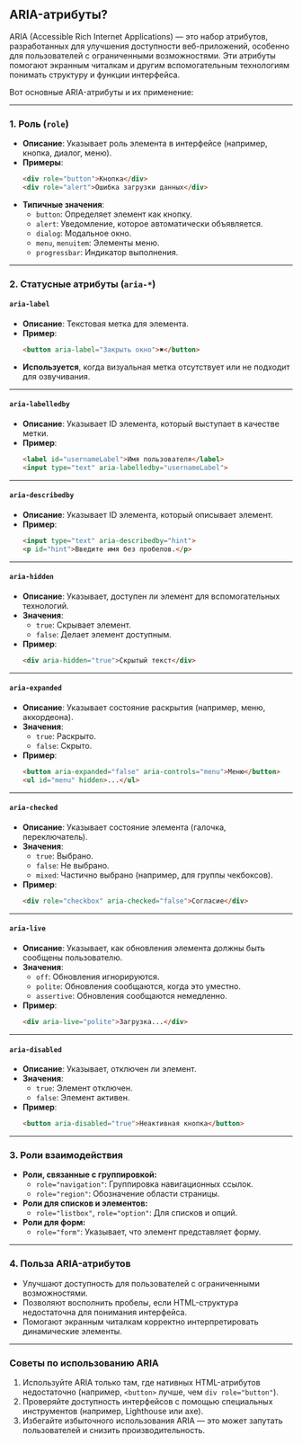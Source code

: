 ## ARIA-атрибуты?

ARIA (Accessible Rich Internet Applications) — это набор атрибутов, разработанных для улучшения доступности веб-приложений, особенно для пользователей с ограниченными возможностями. Эти атрибуты помогают экранным читалкам и другим вспомогательным технологиям понимать структуру и функции интерфейса. 

Вот основные ARIA-атрибуты и их применение:

---

### **1. Роль (`role`)**
   - **Описание**: Указывает роль элемента в интерфейсе (например, кнопка, диалог, меню).
   - **Примеры**:
     ```html
     <div role="button">Кнопка</div>
     <div role="alert">Ошибка загрузки данных</div>
     ```
   - **Типичные значения**:
     - `button`: Определяет элемент как кнопку.
     - `alert`: Уведомление, которое автоматически объявляется.
     - `dialog`: Модальное окно.
     - `menu`, `menuitem`: Элементы меню.
     - `progressbar`: Индикатор выполнения.

---

### **2. Статусные атрибуты (`aria-*`)**

#### **`aria-label`**
   - **Описание**: Текстовая метка для элемента.
   - **Пример**:
     ```html
     <button aria-label="Закрыть окно">✖</button>
     ```
   - **Используется**, когда визуальная метка отсутствует или не подходит для озвучивания.

---

#### **`aria-labelledby`**
   - **Описание**: Указывает ID элемента, который выступает в качестве метки.
   - **Пример**:
     ```html
     <label id="usernameLabel">Имя пользователя</label>
     <input type="text" aria-labelledby="usernameLabel">
     ```

---

#### **`aria-describedby`**
   - **Описание**: Указывает ID элемента, который описывает элемент.
   - **Пример**:
     ```html
     <input type="text" aria-describedby="hint">
     <p id="hint">Введите имя без пробелов.</p>
     ```

---

#### **`aria-hidden`**
   - **Описание**: Указывает, доступен ли элемент для вспомогательных технологий.
   - **Значения**: 
     - `true`: Скрывает элемент.
     - `false`: Делает элемент доступным.
   - **Пример**:
     ```html
     <div aria-hidden="true">Скрытый текст</div>
     ```

---

#### **`aria-expanded`**
   - **Описание**: Указывает состояние раскрытия (например, меню, аккордеона).
   - **Значения**: 
     - `true`: Раскрыто.
     - `false`: Скрыто.
   - **Пример**:
     ```html
     <button aria-expanded="false" aria-controls="menu">Меню</button>
     <ul id="menu" hidden>...</ul>
     ```

---

#### **`aria-checked`**
   - **Описание**: Указывает состояние элемента (галочка, переключатель).
   - **Значения**:
     - `true`: Выбрано.
     - `false`: Не выбрано.
     - `mixed`: Частично выбрано (например, для группы чекбоксов).
   - **Пример**:
     ```html
     <div role="checkbox" aria-checked="false">Согласие</div>
     ```

---

#### **`aria-live`**
   - **Описание**: Указывает, как обновления элемента должны быть сообщены пользователю.
   - **Значения**:
     - `off`: Обновления игнорируются.
     - `polite`: Обновления сообщаются, когда это уместно.
     - `assertive`: Обновления сообщаются немедленно.
   - **Пример**:
     ```html
     <div aria-live="polite">Загрузка...</div>
     ```

---

#### **`aria-disabled`**
   - **Описание**: Указывает, отключен ли элемент.
   - **Значения**:
     - `true`: Элемент отключен.
     - `false`: Элемент активен.
   - **Пример**:
     ```html
     <button aria-disabled="true">Неактивная кнопка</button>
     ```

---

### **3. Роли взаимодействия**
   - **Роли, связанные с группировкой:**
     - `role="navigation"`: Группировка навигационных ссылок.
     - `role="region"`: Обозначение области страницы.
   - **Роли для списков и элементов:**
     - `role="listbox"`, `role="option"`: Для списков и опций.
   - **Роли для форм:**
     - `role="form"`: Указывает, что элемент представляет форму.

---

### **4. Польза ARIA-атрибутов**
   - Улучшают доступность для пользователей с ограниченными возможностями.
   - Позволяют восполнить пробелы, если HTML-структура недостаточна для понимания интерфейса.
   - Помогают экранным читалкам корректно интерпретировать динамические элементы.

---

### **Советы по использованию ARIA**
1. Используйте ARIA только там, где нативных HTML-атрибутов недостаточно (например, `<button>` лучше, чем `div role="button"`).
2. Проверяйте доступность интерфейсов с помощью специальных инструментов (например, Lighthouse или axe).
3. Избегайте избыточного использования ARIA — это может запутать пользователей и снизить производительность.